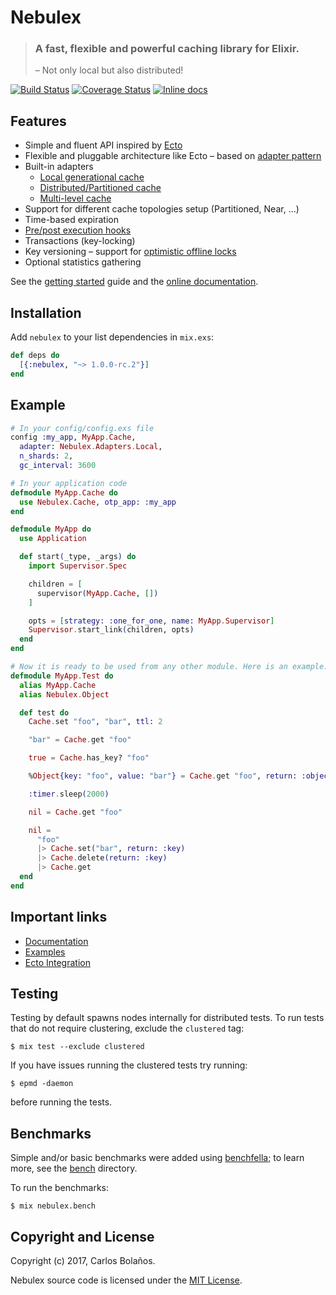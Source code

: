 # Nebulex
> ### A fast, flexible and powerful caching library for Elixir.
> – Not only local but also distributed!

[![Build Status](https://travis-ci.org/cabol/nebulex.svg?branch=master)](https://travis-ci.org/cabol/nebulex)
[![Coverage Status](https://coveralls.io/repos/github/cabol/nebulex/badge.svg?branch=master)](https://coveralls.io/github/cabol/nebulex?branch=master)
[![Inline docs](http://inch-ci.org/github/cabol/nebulex.svg)](http://inch-ci.org/github/cabol/nebulex)

## Features

* Simple and fluent API inspired by [Ecto](https://github.com/elixir-ecto/ecto)
* Flexible and pluggable architecture like Ecto – based on [adapter pattern](https://en.wikipedia.org/wiki/Adapter_pattern)
* Built-in adapters
  - [Local generational cache](http://hexdocs.pm/nebulex/Nebulex.Adapters.Local.html)
  - [Distributed/Partitioned cache](http://hexdocs.pm/nebulex/Nebulex.Adapters.Dist.html)
  - [Multi-level cache](http://hexdocs.pm/nebulex/Nebulex.Adapters.Multilevel.html)
* Support for different cache topologies setup (Partitioned, Near, ...)
* Time-based expiration
* [Pre/post execution hooks](http://hexdocs.pm/nebulex/hooks.html)
* Transactions (key-locking)
* Key versioning – support for [optimistic offline locks](https://martinfowler.com/eaaCatalog/optimisticOfflineLock.html)
* Optional statistics gathering

See the [getting started](http://hexdocs.pm/nebulex/getting-started.html) guide
and the [online documentation](http://hexdocs.pm/nebulex/Nebulex.html).

## Installation

Add `nebulex` to your list dependencies in `mix.exs`:

```elixir
def deps do
  [{:nebulex, "~> 1.0.0-rc.2"}]
end
```

## Example

```elixir
# In your config/config.exs file
config :my_app, MyApp.Cache,
  adapter: Nebulex.Adapters.Local,
  n_shards: 2,
  gc_interval: 3600

# In your application code
defmodule MyApp.Cache do
  use Nebulex.Cache, otp_app: :my_app
end

defmodule MyApp do
  use Application

  def start(_type, _args) do
    import Supervisor.Spec

    children = [
      supervisor(MyApp.Cache, [])
    ]

    opts = [strategy: :one_for_one, name: MyApp.Supervisor]
    Supervisor.start_link(children, opts)
  end
end

# Now it is ready to be used from any other module. Here is an example:
defmodule MyApp.Test do
  alias MyApp.Cache
  alias Nebulex.Object

  def test do
    Cache.set "foo", "bar", ttl: 2

    "bar" = Cache.get "foo"

    true = Cache.has_key? "foo"

    %Object{key: "foo", value: "bar"} = Cache.get "foo", return: :object

    :timer.sleep(2000)

    nil = Cache.get "foo"

    nil =
      "foo"
      |> Cache.set("bar", return: :key)
      |> Cache.delete(return: :key)
      |> Cache.get
  end
end
```

## Important links

 * [Documentation](http://hexdocs.pm/nebulex/Nebulex.html)
 * [Examples](https://github.com/cabol/nebulex_examples)
 * [Ecto Integration](https://github.com/cabol/nebulex_ecto)

## Testing

Testing by default spawns nodes internally for distributed tests.
To run tests that do not require clustering, exclude  the `clustered` tag:

```shell
$ mix test --exclude clustered
```

If you have issues running the clustered tests try running:

```shell
$ epmd -daemon
```

before running the tests.

## Benchmarks

Simple and/or basic benchmarks were added using [benchfella](https://github.com/alco/benchfella);
to learn more, see the [bench](./bench) directory.

To run the benchmarks:

```
$ mix nebulex.bench
```

## Copyright and License

Copyright (c) 2017, Carlos Bolaños.

Nebulex source code is licensed under the [MIT License](LICENSE).
